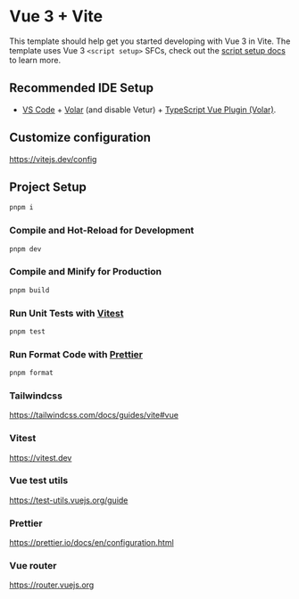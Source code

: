 # Vue 3 + Vite

This template should help get you started developing with Vue 3 in Vite. The template uses Vue 3 `<script setup>` SFCs, check out the [script setup docs](https://v3.vuejs.org/api/sfc-script-setup.html#sfc-script-setup) to learn more.

## Recommended IDE Setup

- [VS Code](https://code.visualstudio.com/) + [Volar](https://marketplace.visualstudio.com/items?itemName=Vue.volar) (and disable Vetur) + [TypeScript Vue Plugin (Volar)](https://marketplace.visualstudio.com/items?itemName=Vue.vscode-typescript-vue-plugin).

## Customize configuration

https://vitejs.dev/config

## Project Setup

```sh
pnpm i
```

### Compile and Hot-Reload for Development

```sh
pnpm dev
```

### Compile and Minify for Production

```sh
pnpm build
```

### Run Unit Tests with [Vitest](https://vitest.dev/)

```sh
pnpm test
```

### Run Format Code with [Prettier](https://prettier.io/docs/en/configuration.html)

```sh
pnpm format
```

### Tailwindcss

https://tailwindcss.com/docs/guides/vite#vue

### Vitest

https://vitest.dev


### Vue test utils

https://test-utils.vuejs.org/guide

### Prettier

https://prettier.io/docs/en/configuration.html

### Vue router

https://router.vuejs.org